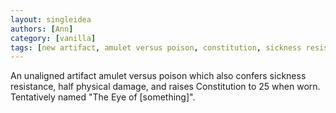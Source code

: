 ```yaml
---
layout: singleidea
authors: [Ann]
category: [vanilla]
tags: [new artifact, amulet versus poison, constitution, sickness resistance, half physical damage]
---
```

An unaligned artifact amulet versus poison which also confers sickness
resistance, half physical damage, and raises Constitution to 25 when worn.
Tentatively named "The Eye of [something]".
